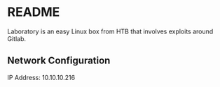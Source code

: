 # README

Laboratory is an easy Linux box from HTB that involves exploits around Gitlab.

## Network Configuration

IP Address: 10.10.10.216





